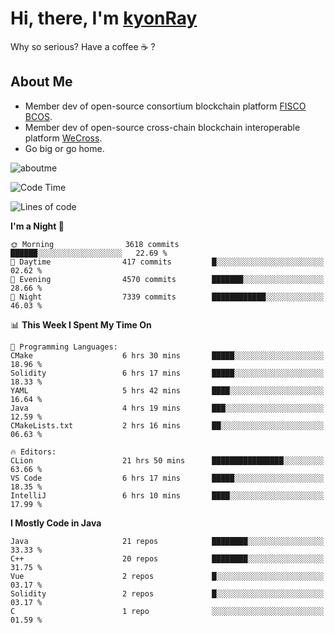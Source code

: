 # Hi, there, I'm [kyonRay](https://kyonRay.github.io)

Why so serious? Have a coffee ☕️ ?

## About Me

- Member dev of open-source consortium blockchain platform [FISCO BCOS](https://github.com/FISCO-BCOS).
- Member dev of open-source cross-chain blockchain interoperable platform [WeCross](https://github.com/WeBankBlockchain/WeCross).
- Go big or go home.

![aboutme](https://github-readme-stats.vercel.app/api?username=kyonRay&count_private=true&show_icons=true)

<!-- ![top-langs](https://github-readme-stats.vercel.app/api/top-langs/?username=kyonRay&layout=compact&hide=shell,html) -->

<!--START_SECTION:waka-->
![Code Time](http://img.shields.io/badge/Code%20Time-136%20hrs%2052%20mins-blue)

![Lines of code](https://img.shields.io/badge/From%20Hello%20World%20I%27ve%20Written-12.8%20million%20lines%20of%20code-blue)

**I'm a Night 🦉** 

```text
🌞 Morning                3618 commits        ██████░░░░░░░░░░░░░░░░░░░   22.69 % 
🌆 Daytime                417 commits         █░░░░░░░░░░░░░░░░░░░░░░░░   02.62 % 
🌃 Evening                4570 commits        ███████░░░░░░░░░░░░░░░░░░   28.66 % 
🌙 Night                  7339 commits        ████████████░░░░░░░░░░░░░   46.03 % 
```


📊 **This Week I Spent My Time On** 

```text
💬 Programming Languages: 
CMake                    6 hrs 30 mins       █████░░░░░░░░░░░░░░░░░░░░   18.96 % 
Solidity                 6 hrs 17 mins       █████░░░░░░░░░░░░░░░░░░░░   18.33 % 
YAML                     5 hrs 42 mins       ████░░░░░░░░░░░░░░░░░░░░░   16.64 % 
Java                     4 hrs 19 mins       ███░░░░░░░░░░░░░░░░░░░░░░   12.59 % 
CMakeLists.txt           2 hrs 16 mins       ██░░░░░░░░░░░░░░░░░░░░░░░   06.63 % 

🔥 Editors: 
CLion                    21 hrs 50 mins      ████████████████░░░░░░░░░   63.66 % 
VS Code                  6 hrs 17 mins       █████░░░░░░░░░░░░░░░░░░░░   18.35 % 
IntelliJ                 6 hrs 10 mins       ████░░░░░░░░░░░░░░░░░░░░░   17.99 % 
```

**I Mostly Code in Java** 

```text
Java                     21 repos            ████████░░░░░░░░░░░░░░░░░   33.33 % 
C++                      20 repos            ████████░░░░░░░░░░░░░░░░░   31.75 % 
Vue                      2 repos             █░░░░░░░░░░░░░░░░░░░░░░░░   03.17 % 
Solidity                 2 repos             █░░░░░░░░░░░░░░░░░░░░░░░░   03.17 % 
C                        1 repo              ░░░░░░░░░░░░░░░░░░░░░░░░░   01.59 % 
```




<!--END_SECTION:waka-->
